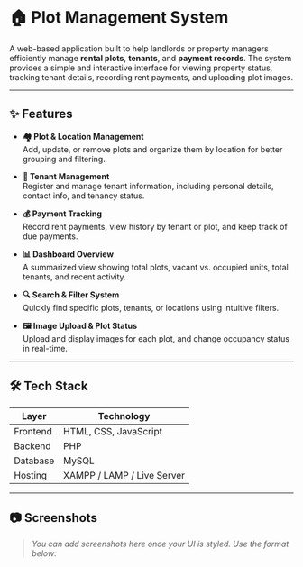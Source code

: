 # 🏠 Plot Management System

A web-based application built to help landlords or property managers efficiently manage **rental plots**, **tenants**, and **payment records**. The system provides a simple and interactive interface for viewing property status, tracking tenant details, recording rent payments, and uploading plot images.

---

## ✨ Features

- **🏘️ Plot & Location Management**  
  Add, update, or remove plots and organize them by location for better grouping and filtering.

- **👤 Tenant Management**  
  Register and manage tenant information, including personal details, contact info, and tenancy status.

- **💰 Payment Tracking**  
  Record rent payments, view history by tenant or plot, and keep track of due payments.

- **📊 Dashboard Overview**  
  A summarized view showing total plots, vacant vs. occupied units, total tenants, and recent activity.

- **🔍 Search & Filter System**  
  Quickly find specific plots, tenants, or locations using intuitive filters.

- **🖼️ Image Upload & Plot Status**  
  Upload and display images for each plot, and change occupancy status in real-time.

---

## 🛠 Tech Stack

| Layer      | Technology        |
|------------|-------------------|
| Frontend   | HTML, CSS, JavaScript |
| Backend    | PHP               |
| Database   | MySQL             |
| Hosting    | XAMPP / LAMP / Live Server |

---

## 📷 Screenshots

> *You can add screenshots here once your UI is styled. Use the format below:*

